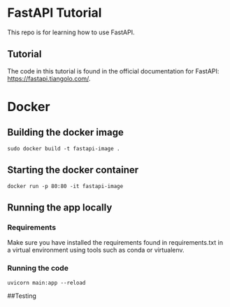 # FastAPI Tutorial
This repo is for learning how to use FastAPI.

## Tutorial
The code in this tutorial is found in the official documentation for FastAPI: https://fastapi.tiangolo.com/.

# Docker

## Building the docker image
```
sudo docker build -t fastapi-image .
```

## Starting the docker container
```
docker run -p 80:80 -it fastapi-image
```

## Running the app locally
### Requirements
Make sure you have installed the requirements found in requirements.txt in a virtual environment using tools such as conda or virtualenv.

### Running the code
```
uvicorn main:app --reload
```

##Testing
